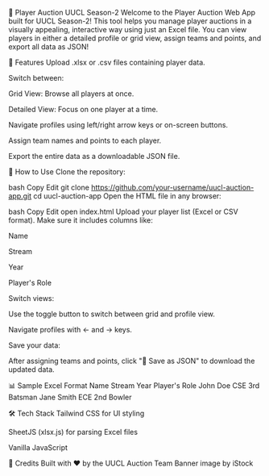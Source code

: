 
🏏 Player Auction UUCL Season-2
Welcome to the Player Auction Web App built for UUCL Season-2! This tool helps you manage player auctions in a visually appealing, interactive way using just an Excel file. You can view players in either a detailed profile or grid view, assign teams and points, and export all data as JSON!

🚀 Features
Upload .xlsx or .csv files containing player data.

Switch between:

Grid View: Browse all players at once.

Detailed View: Focus on one player at a time.

Navigate profiles using left/right arrow keys or on-screen buttons.

Assign team names and points to each player.

Export the entire data as a downloadable JSON file.

📂 How to Use
Clone the repository:

bash
Copy
Edit
git clone https://github.com/your-username/uucl-auction-app.git
cd uucl-auction-app
Open the HTML file in any browser:

bash
Copy
Edit
open index.html
Upload your player list (Excel or CSV format).
Make sure it includes columns like:

Name

Stream

Year

Player's Role

Switch views:

Use the toggle button to switch between grid and profile view.

Navigate profiles with ← and → keys.

Save your data:

After assigning teams and points, click "💾 Save as JSON" to download the updated data.

📊 Sample Excel Format
Name	Stream	Year	Player's Role
John Doe	CSE	3rd	Batsman
Jane Smith	ECE	2nd	Bowler

🛠️ Tech Stack
Tailwind CSS for UI styling

SheetJS (xlsx.js) for parsing Excel files

Vanilla JavaScript

🙌 Credits
Built with ❤️ by the UUCL Auction Team
Banner image by iStock

